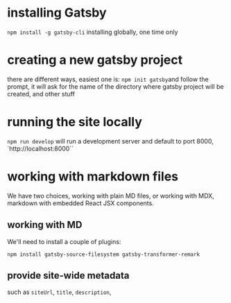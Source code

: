 # installing Gatsby

`npm install -g gatsby-cli`
installing globally, one time only

# creating a new gatsby project

there are different ways, easiest one is:
`npm init gatsby`and follow the prompt, it will ask for the name of the directory where gatsby project will be created, and other stuff

# running the site locally

`npm run develop` will run a development server and default to port 8000, `http://localhost:8000``

# working with markdown files

We have two choices, working with plain MD files, or working with MDX, markdown with embedded React JSX components.

## working with MD

We'll need to install a couple of plugins:

```
npm install gatsby-source-filesystem gatsby-transformer-remark
```

## provide site-wide metadata

such as `siteUrl`, `title`, `description`,
